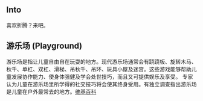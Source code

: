 ## Into

喜欢折腾？来吧。

## 游乐场 (Playground)

游乐场是指让儿童自由自在玩耍的地方。现代游乐场通常会有跷跷板、旋转木马、秋千、单杠、双杠、滑梯、吊秋千、吊环、玩具小屋及迷宫。这些游戏能够帮助儿童发展协作能力、使身体强健及学会处世技巧，而且又可提供娱乐及享受。 专家认为儿童在游乐场里所学得的社交技巧将会使其终身受用。有独立调查指出游乐场是儿童在户外最常去的地方。[维基百科](https://zh.wikipedia.org/zh-cn/%E9%81%8A%E6%A8%82%E5%A0%B4)
